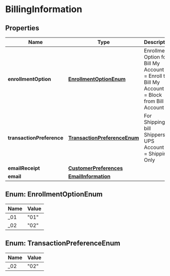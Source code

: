 

# BillingInformation


## Properties

| Name | Type | Description | Notes |
|------------ | ------------- | ------------- | -------------|
|**enrollmentOption** | [**EnrollmentOptionEnum**](#EnrollmentOptionEnum) | Enrollment Option for Bill My Account  01 &#x3D; Enroll to Bill My Account 02 &#x3D; Block from Bill My Account  |  [optional] |
|**transactionPreference** | [**TransactionPreferenceEnum**](#TransactionPreferenceEnum) | For Shipping bill Shippers UPS Account  01 &#x3D; Shipping Only |  [optional] |
|**emailReceipt** | [**CustomerPreferences**](CustomerPreferences.md) |  |  [optional] |
|**email** | [**EmailInformation**](EmailInformation.md) |  |  [optional] |



## Enum: EnrollmentOptionEnum

| Name | Value |
|---- | -----|
| _01 | &quot;01&quot; |
| _02 | &quot;02&quot; |



## Enum: TransactionPreferenceEnum

| Name | Value |
|---- | -----|
| _02 | &quot;02&quot; |



